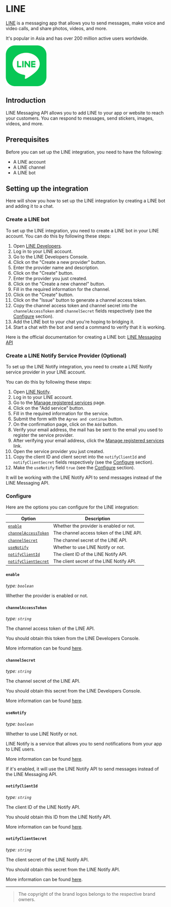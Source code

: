 # LINE

[LINE](https://line.me) is a messaging app that allows you to send messages, make voice and video calls, and share photos, videos, and more.

It's popular in Asia and has over 200 million active users worldwide.

![LINE](../statics/brands/LINE.png)

## Introduction

LINE Messaging API allows you to add LINE to your app or website to reach your customers. You can respond to messages, send stickers, images, videos, and more.

## Prerequisites

Before you can set up the LINE integration, you need to have the following:

- A LINE account
- A LINE channel
- A LINE bot

## Setting up the integration

Here will show you how to set up the LINE integration by creating a LINE bot and adding it to a chat.

### Create a LINE bot

To set up the LINE integration, you need to create a LINE bot in your LINE account.
You can do this by following these steps:

1. Open [LINE Developers](https://developers.line.biz).
2. Log in to your LINE account.
3. Go to the LINE Developers Console.
4. Click on the "Create a new provider" button.
5. Enter the provider name and description.
6. Click on the "Create" button.
7. Enter the provider you just created.
8. Click on the "Create a new channel" button.
9. Fill in the required information for the channel.
10. Click on the "Create" button.
11. Click on the "Issue" button to generate a channel access token.
12. Copy the channel access token and channel secret into the `channelAccessToken` and `channelSecret` fields respectively (see the [Configure](#configure) section).
13. Add the LINE bot to your chat you're hoping to bridging it.
14. Start a chat with the bot and send a command to verify that it is working.

Here is the official documentation for creating a LINE bot: [LINE Messaging API](https://developers.line.biz/en/docs/messaging-api/overview/)

### Create a LINE Notify Service Provider (Optional)

To set up the LINE Notify integration, you need to create a LINE Notify service provider in your LINE account.

You can do this by following these steps:

1. Open [LINE Notify](https://notify-bot.line.me).
2. Log in to your LINE account.
3. Go to the [Manage registered services](https://notify-bot.line.me/my/services) page.
4. Click on the "Add service" button.
5. Fill in the required information for the service.
6. Submit the form with the `Agree and continue` button.
7. On the confirmation page, click on the `Add` button.
8. Verify your email address, the mail has be sent to the email you used to register the service provider.
9. After verifying your email address, click the [Manage registered services](https://notify-bot.line.me/my/services) link.
10. Open the service provider you just created.
11. Copy the client ID and client secret into the `notifyClientId` and `notifyClientSecret` fields respectively (see the [Configure](#configure) section).
12. Make the `useNotify` field `true` (see the [Configure](#configure) section).

It will be working with the LINE Notify API to send messages instead of the LINE Messaging API.

### Configure

Here are the options you can configure for the LINE integration:

| Option                                      | Description                               |
| ------------------------------------------- | ----------------------------------------- |
| [`enable`](#enable)                         | Whether the provider is enabled or not.   |
| [`channelAccessToken`](#channelaccesstoken) | The channel access token of the LINE API. |
| [`channelSecret`](#channelsecret)           | The channel secret of the LINE API.       |
| [`useNotify`](#usenotify)                   | Whether to use LINE Notify or not.        |
| [`notifyClientId`](#notifyclientid)         | The client ID of the LINE Notify API.     |
| [`notifyClientSecret`](#notifyclientsecret) | The client secret of the LINE Notify API. |

#### `enable`

*type: `boolean`*

Whether the provider is enabled or not.

#### `channelAccessToken`

*type: `string`*

The channel access token of the LINE API.

You should obtain this token from the LINE Developers Console.

More information can be found [here](https://developers.line.biz/en/docs/messaging-api/getting-started/).

#### `channelSecret`

*type: `string`*

The channel secret of the LINE API.

You should obtain this secret from the LINE Developers Console.

More information can be found [here](https://developers.line.biz/en/docs/messaging-api/getting-started/).

#### `useNotify`

*type: `boolean`*

Whether to use LINE Notify or not.

LINE Notify is a service that allows you to send notifications from your app to LINE users.

More information can be found [here](https://notify-bot.line.me/en/).

If it's enabled, it will use the LINE Notify API to send messages instead of the LINE Messaging API.

#### `notifyClientId`

*type: `string`*

The client ID of the LINE Notify API.

You should obtain this ID from the LINE Notify API.

More information can be found [here](https://notify-bot.line.me/en/).

#### `notifyClientSecret`

*type: `string`*

The client secret of the LINE Notify API.

You should obtain this secret from the LINE Notify API.

More information can be found [here](https://notify-bot.line.me/en/).

---

> The copyright of the brand logos belongs to the respective brand owners.
